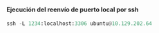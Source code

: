 #### Ejecución del reenvío de puerto local por ssh
```python
ssh -L 1234:localhost:3306 ubuntu@10.129.202.64
```

